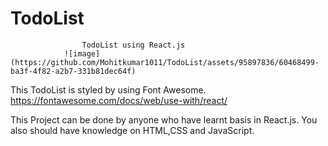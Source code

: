 # TodoList
                    TodoList using React.js
                ![image](https://github.com/Mohitkumar1011/TodoList/assets/95897836/60468499-ba3f-4f82-a2b7-331b81dec64f)


This TodoList is styled by using Font Awesome.
https://fontawesome.com/docs/web/use-with/react/


This Project can be done by anyone who have learnt basis in React.js.
You also should have knowledge on HTML,CSS and JavaScript.
